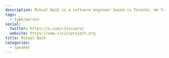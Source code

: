 ```yaml
---
description: Mikaal Naik is a software engineer based in Toronto. He founded the TorontoBeach.app, Canada’s first use of machine learning to predict public water quality, and currently works as design engineer at Voiceflow.com
tags:
  - type/person
social:
  twitter: https://x.com/civicsproj
  website: https://www.civicsproject.org
title: Mikaal Naik
categories:
  - speaker
---
```

